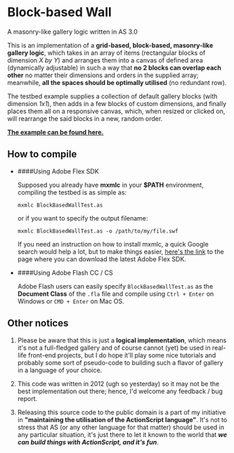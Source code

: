 # Block-based Wall
A masonry-like gallery logic written in AS 3.0

This is an implementation of a **grid-based, block-based, masonry-like gallery logic**, which takes in an array of items (rectangular blocks of dimension _X by Y_) and arranges them into a canvas of defined area (dynamically adjustable) in such a way that **no 2 blocks can overlap each other** no matter their dimensions and orders in the supplied array; meanwhile, **all the spaces should be optimally utilised** (no redundant row).

The testbed example supplies a collection of default gallery blocks (with dimension _1x1_), then adds in a few blocks of custom dimensions, and finally places them all on a responsive canvas, which, when resized or clicked on, will rearrange the said blocks in a new, random order.

**[The example can be found here.](http://storage.spaces.puresolutions.com.vn/demo/blockbasedwall.swf)**

## How to compile

- ####Using Adobe Flex SDK

  Supposed you already have **mxmlc** in your **$PATH** environment, compiling the testbed is as simple as:

  ```mxmlc BlockBasedWallTest.as```

  or if you want to specify the output filename:

  ```mxmlc BlockBasedWallTest.as -o /path/to/my/file.swf```

  If you need an instruction on how to install mxmlc, a quick Google search would help a lot, but to make things easier, [here's the link](http://flex.apache.org/download-source.html) to the page where you can download the latest Adobe Flex SDK.

- ####Using Adobe Flash CC / CS

  Adobe Flash users can easily specify ```BlockBasedWallTest.as``` as the **Document Class** of the ```.fla``` file and compile using ```Ctrl + Enter``` on Windows or ```CMD + Enter``` on Mac OS.

## Other notices
1. Please be aware that this is just a **logical implementation**, which means it's not a full-fledged gallery and of course cannot (yet) be used in real-life front-end projects, but I do hope it'll play some nice tutorials and probably some sort of pseudo-code to building such a flavor of gallery in a language of your choice.

2. This code was written in 2012 (ugh so yesterday) so it may not be the best implementation out there; hence, I'd welcome any feedback / bug report.

3. Releasing this source code to the public domain is a part of my initiative in **"maintaining the utilisation of the ActionScript language"**. It's not to stress that AS (or any other language for that matter) should be used in any particular situation, it's just there to let it known to the world that _**we can build things with ActionScript, and it's fun**_.
